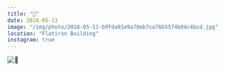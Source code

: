 ```yaml
---
title: "🌸"
date: 2018-05-11
image: "/img/photo/2018-05-11-b9fda91e9a70eb7ca76b5574b04c4bcd.jpg"
location: "Flatiron Building"
instagram: true
---
```


![🌸](/img/photo/2018-05-11-b9fda91e9a70eb7ca76b5574b04c4bcd.jpg)
